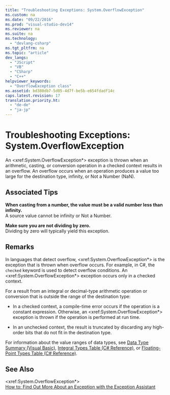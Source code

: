 ```yaml
---
title: "Troubleshooting Exceptions: System.OverflowException"
ms.custom: na
ms.date: "09/22/2016"
ms.prod: "visual-studio-dev14"
ms.reviewer: na
ms.suite: na
ms.technology: 
  - "devlang-csharp"
ms.tgt_pltfrm: na
ms.topic: "article"
dev_langs: 
  - "JScript"
  - "VB"
  - "CSharp"
  - "C++"
helpviewer_keywords: 
  - "OverflowException class"
ms.assetid: bd380db7-5d05-4d7f-be5b-e654fdadf14c
caps.latest.revision: 17
translation.priority.ht: 
  - "de-de"
  - "ja-jp"
---
```

# Troubleshooting Exceptions: System.OverflowException
An \<xref:System.OverflowException*> exception is thrown when an arithmetic, casting, or conversion operation in a checked context results in an overflow. An overflow occurs when an operation produces a value too large for the destination type, infinity, or Not a Number (NaN).  
  
## Associated Tips  
 **When casting from a number, the value must be a valid number less than infinity.**  
 A source value cannot be infinity or Not a Number.  
  
 **Make sure you are not dividing by zero.**  
 Dividing by zero will typically yield this exception.  
  
## Remarks  
 In languages that detect overflow, \<xref:System.OverflowException*> is the exception that is thrown when overflow occurs. For example, in C#, the `checked` keyword is used to detect overflow conditions. An \<xref:System.OverflowException*> exception occurs only in a checked context.  
  
 For a result from an integral or decimal-type arithmetic operation or conversion that is outside the range of the destination type:  
  
-   In a checked context, a compile-time error occurs if the operation is a constant expression. Otherwise, an \<xref:System.OverflowException*> exception is thrown if the operation is performed at run time.  
  
-   In an unchecked context, the result is truncated by discarding any high-order bits that do not fit in the destination type.  
  
 For information about the value ranges of data types, see [Data Type Summary (Visual Basic)](../vs140/data-type-summary--visual-basic-.md), [Integral Types Table (C# Reference)](../vs140/integral-types-table--csharp-reference-.md), or [Floating-Point Types Table (C# Reference)](../vs140/floating-point-types-table--csharp-reference-.md).  
  
## See Also  
 \<xref:System.OverflowException*>   
 [How to: Find Out More About an Exception with the Exception Assistant](../vs140/how-to--use-the-exception-assistant.md)